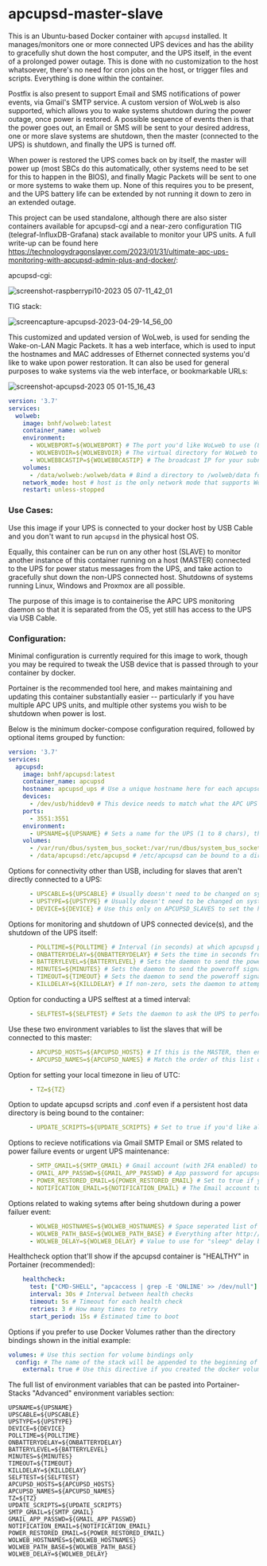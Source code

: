 # apcupsd-master-slave
This is an Ubuntu-based Docker container with <code>apcupsd</code> installed. It manages/monitors one or more connected UPS devices and has the ability to gracefully shut down the host computer, and the UPS itself, in the event of a prolonged power outage.  This is done with no customization to the host whatsoever, there's no need for cron jobs on the host, or trigger files and scripts.  Everything is done within the container.

Postfix is also present to support Email and SMS notifications of power events, via Gmail's SMTP service.  A custom version of WoLweb is also supported, which allows you to wake systems shutdown during the power outage, once power is restored.  A possible sequence of events then is that the power goes out, an Email or SMS will be sent to your desired address, one or more slave systems are shutdown, then the master (connected to the UPS) is shutdown, and finally the UPS is turned off.

When power is restored the UPS comes back on by itself, the master will power up (most SBCs do this automatically, other systems need to be set for this to happen in the BIOS), and finally Magic Packets will be sent to one or more systems to wake them up.  None of this requires you to be present, and the UPS battery life can be extended by not running it down to zero in an extended outage.

This project can be used standalone, although there are also sister containers available for apcupsd-cgi and a near-zero configuration TIG (telegraf-InfluxDB-Grafana) stack available to monitor your UPS units.  A full write-up can be found here https://technologydragonslayer.com/2023/01/31/ultimate-apc-ups-monitoring-with-apcupsd-admin-plus-and-docker/:

apcupsd-cgi:

![screenshot-raspberrypi10-2023 05 07-11_42_01](https://user-images.githubusercontent.com/41088895/236874426-04a9d101-bf9d-4595-ad55-2bdfce434b4c.png)

TIG stack:

![screencapture-apcupsd-2023-04-29-14_56_00](https://user-images.githubusercontent.com/41088895/235324008-e1a9cb27-252a-402f-98c2-83243f5b6b4a.png)

This customized and updated version of WoLweb, is used for sending the Wake-on-LAN Magic Packets. It has a web interface, which is used to input the hostnames and MAC addresses of Ethernet connected systems you'd like to wake upon power restoration.  It can also be used for general purposes to wake systems via the web interface, or bookmarkable URLs:

![screenshot-apcupsd-2023 05 01-15_16_43](https://user-images.githubusercontent.com/41088895/235796252-1891d96a-cc45-4b61-9789-028fb033a936.png)

```yml
version: '3.7'
services:  
  wolweb:
    image: bnhf/wolweb:latest
    container_name: wolweb  
    environment:
      - WOLWEBPORT=${WOLWEBPORT} # The port you'd like WoLweb to use (8089 recommended)
      - WOLWEBVDIR=${WOLWEBVDIR} # The virtual directory for WoLweb to use (/wolweb recommended)
      - WOLWEBBCASTIP=${WOLWEBBCASTIP} # The broadcast IP for your subnet including the port (192.168.0.255:9 or 192.168.1.255:9 are typical)
    volumes:
      - /data/wolweb:/wolweb/data # Bind a directory to /wolweb/data for data persistence
    network_mode: host # host is the only network mode that supports WoL Magic Packets
    restart: unless-stopped
```

### Use Cases:
Use this image if your UPS is connected to your docker host by USB Cable and you don't want to run <code>apcupsd</code> in the physical host OS.

Equally, this container can be run on any other host (SLAVE) to monitor another instance of this container running on a host (MASTER) connected to the UPS for power status messages from the UPS, and take action to gracefully shut down the non-UPS connected host. Shutdowns of systems running Linux, Windows and Proxmox are all possible.

The purpose of this image is to containerise the APC UPS monitoring daemon so that it is separated from the OS, yet still has access to the UPS via USB Cable.  

### Configuration:

Minimal configuration is currently required for this image to work, though you may be required to tweak the USB device that is passed through to your container by docker.

Portainer is the recommended tool here, and makes maintaining and updating this container substantially easier -- particularly if you have multiple APC UPS units, and multiple other systems you wish to be shutdown when power is lost.

Below is the minimum docker-compose configuration required, followed by optional items grouped by function:

```yml
version: '3.7'
services:
  apcupsd:
    image: bnhf/apcupsd:latest
    container_name: apcupsd
    hostname: apcupsd_ups # Use a unique hostname here for each apcupsd instance, and it'll be used instead of the container number in apcupsd-cgi and e-mail notifications. 
    devices:
      - /dev/usb/hiddev0 # This device needs to match what the APC UPS on your APCUPSD_MASTER system uses -- Comment out this section on APCUPSD_SLAVES
    ports:
      - 3551:3551
    environment:
      - UPSNAME=${UPSNAME} # Sets a name for the UPS (1 to 8 chars), that will be used by System Tray notifications, apcupsd-cgi and Grafana dashboards
    volumes:
      - /var/run/dbus/system_bus_socket:/var/run/dbus/system_bus_socket # Required to support host shutdown from the container
      - /data/apcupsd:/etc/apcupsd # /etc/apcupsd can be bound to a directory or a docker volume
```

Options for connectivity other than USB, including for slaves that aren't directly connected to a UPS:

```yml
      - UPSCABLE=${UPSCABLE} # Usually doesn't need to be changed on system connected to UPS. (default=usb) On APCUPSD_SLAVES set the value to ether
      - UPSTYPE=${UPSTYPE} # Usually doesn't need to be changed on system connected to UPS. (default=usb) On APCUPSD_SLAVES set the value to net
      - DEVICE=${DEVICE} # Use this only on APCUPSD_SLAVES to set the hostname or IP address of the APCUPSD_MASTER with the listening port (:3551)
```

Options for monitoring and shutdown of UPS connected device(s), and the shutdown of the UPS itself:

```yml
      - POLLTIME=${POLLTIME} # Interval (in seconds) at which apcupsd polls the UPS for status (default=60)
      - ONBATTERYDELAY=${ONBATTERYDELAY} # Sets the time in seconds from when a power failure is detected until an onbattery event is initiated (default=6)
      - BATTERYLEVEL=${BATTERYLEVEL} # Sets the daemon to send the poweroff signal when the UPS reports a battery level of x% or less (default=5)
      - MINUTES=${MINUTES} # Sets the daemon to send the poweroff signal when the UPS has x minutes or less remaining power (default=5)
      - TIMEOUT=${TIMEOUT} # Sets the daemon to send the poweroff signal when the UPS has been ON battery power for x seconds (default=0)
      - KILLDELAY=${KILLDELAY} # If non-zero, sets the daemon to attempt to turn the UPS off x seconds after sending a shutdown request (default=0)
```

Option for conducting a UPS selftest at a timed interval:

```yml
      - SELFTEST=${SELFTEST} # Sets the daemon to ask the UPS to perform a self test every x hours (default=336)
```

Use these two environment variables to list the slaves that will be connected to this master:

```yml
      - APCUPSD_HOSTS=${APCUPSD_HOSTS} # If this is the MASTER, then enter the APUPSD_HOSTS list here, including this system (space separated)
      - APCUPSD_NAMES=${APCUPSD_NAMES} # Match the order of this list one-to-one to APCUPSD_HOSTS list, including this system (space separated)
```

Option for setting your local timezone in lieu of UTC:
```yml
      - TZ=${TZ}
```

Option to update apcupsd scripts and .conf even if a persistent host data directory is being bound to the container:

```yml
      - UPDATE_SCRIPTS=${UPDATE_SCRIPTS} # Set to true if you'd like all the apcupsd scripts and .conf file to be overwritten with the latest versions
```

Options to recieve notifications via Gmail SMTP Email or SMS related to power failure events or urgent UPS maintenance:

```yml
      - SMTP_GMAIL=${SMTP_GMAIL} # Gmail account (with 2FA enabled) to use for SMTP
      - GMAIL_APP_PASSWD=${GMAIL_APP_PASSWD} # App password for apcupsd from Gmail account being used for SMTP
      - POWER_RESTORED_EMAIL=${POWER_RESTORED_EMAIL} # Set to true if you'd like an Email notification when power is restored after UPS shutdown
      - NOTIFICATION_EMAIL=${NOTIFICATION_EMAIL} # The Email account to receive on/off battery messages and other notifications (Any valid Email will work)
```

Options related to waking sytems after being shutdown during a power failuer event:

```yml
      - WOLWEB_HOSTNAMES=${WOLWEB_HOSTNAMES} # Space seperated list of hostnames names to send WoL Magic Packet to on startup
      - WOLWEB_PATH_BASE=${WOLWEB_PATH_BASE} # Everything after http:// and before the /hostname required to wake a system with WoLweb e.g. raspberrypi6:8089/wolweb/wake
      - WOLWEB_DELAY=${WOLWEB_DELAY} # Value to use for "sleep" delay before sending a WoL Magic Packet to WOLWEB_HOSTNAMES in seconds
```
Healthcheck option that'll show if the apcupsd container is "HEALTHY" in Portainer (recommended):

```yml
    healthcheck:
      test: ["CMD-SHELL", "apcaccess | grep -E 'ONLINE' >> /dev/null"] # Command to check health
      interval: 30s # Interval between health checks
      timeout: 5s # Timeout for each health check
      retries: 3 # How many times to retry
      start_period: 15s # Estimated time to boot
```

Options if you prefer to use Docker Volumes rather than the directory bindings shown in the initial example:

```yml
volumes: # Use this section for volume bindings only
  config: # The name of the stack will be appended to the beginning of this volume name, if the volume doesn't already exist
    external: true # Use this directive if you created the docker volume in advance
```

The full list of environment variables that can be pasted into Portainer-Stacks "Advanced" environment variables section:

```console
UPSNAME=${UPSNAME}
UPSCABLE=${UPSCABLE}
UPSTYPE=${UPSTYPE}
DEVICE=${DEVICE}
POLLTIME=${POLLTIME} 
ONBATTERYDELAY=${ONBATTERYDELAY}
BATTERYLEVEL=${BATTERYLEVEL}
MINUTES=${MINUTES}
TIMEOUT=${TIMEOUT}
KILLDELAY=${KILLDELAY}
SELFTEST=${SELFTEST} 
APCUPSD_HOSTS=${APCUPSD_HOSTS}
APCUPSD_NAMES=${APCUPSD_NAMES}
TZ=${TZ}
UPDATE_SCRIPTS=${UPDATE_SCRIPTS}
SMTP_GMAIL=${SMTP_GMAIL}
GMAIL_APP_PASSWD=${GMAIL_APP_PASSWD}
NOTIFICATION_EMAIL=${NOTIFICATION_EMAIL}
POWER_RESTORED_EMAIL=${POWER_RESTORED_EMAIL}
WOLWEB_HOSTNAMES=${WOLWEB_HOSTNAMES}
WOLWEB_PATH_BASE=${WOLWEB_PATH_BASE}
WOLWEB_DELAY=${WOLWEB_DELAY}
```
